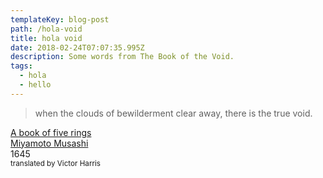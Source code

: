 ```yaml
---
templateKey: blog-post
path: /hola-void
title: hola void
date: 2018-02-24T07:07:35.995Z
description: Some words from The Book of the Void.
tags:
  - hola
  - hello
---
```

> when the clouds of bewilderment clear away, there is the true void.

[A book of five rings](https://www.worldcat.org/title/book-of-five-rings/oclc/10109809)
<br />
[Miyamoto Musashi](https://en.wikipedia.org/wiki/Miyamoto_Musashi)
<br />
1645
<br />
<small>translated by Victor Harris</small>
